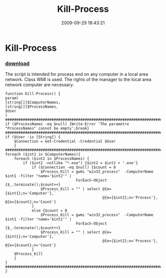 ﻿---
pid:            1354
parent:         0
children:       
poster:         Angel-Keeper
title:          Kill-Process
date:           2009-09-29 18:43:21
description:    The script is intended for process end on any computer in a local area network. Class WMI is used. The rights of the manager to the local area network computer are necessary.

format:         posh
---

# Kill-Process

### [download](1354.ps1)  

The script is intended for process end on any computer in a local area network. Class WMI is used. The rights of the manager to the local area network computer are necessary.


```posh
function Kill-Process() {
param(
[string[]]$ComputerNames,
[string[]]$ProcessNames,
$User
)
###########################################################################################################
if ($ProcessNames -eq $null) {Write-Error 'The parametre "ProcessNames" cannot be empty';break}
###########################################################################################################
if ($User -is [String]) {
	$Connection = Get-Credential -Credential $User
	}
###########################################################################################################
foreach ($int1 in $ComputerNames){
	foreach ($int2 in $ProcessNames) {
		if ($int2 -notlike "*.exe") {$int2 = $int2 + '.exe'}
			if ($Connection -eq $null) {$count = 0
				$Process_Kill = gwmi "win32_process"  -ComputerName $int1 -filter "name='$int2'" | 
								ForEach-Object {$_.terminate();$count++}					
				$Process_Kill = "" | select @{e={$int1};n='Computer'},`
											@{e={$int2};n='Process'}, @{e={$count};n='Count'}
			}
			else {$count = 0
				$Process_Kill = gwmi "win32_process"  -ComputerName $int1 -filter "name='$int2'" | 
								ForEach-Object {$_.terminate();$count++}
				$Process_Kill = "" | select @{e={$int1};n='Computer'},`
											@{e={$int2};n='Process'}, @{e={$count};n='Count'}
			}
	$Process_Kill
	}
}
###########################################################################################################
}
```
